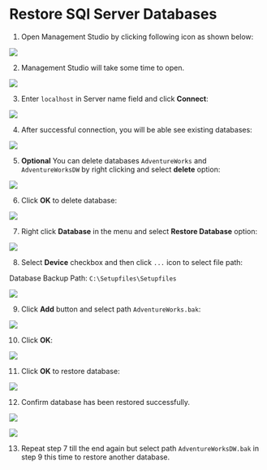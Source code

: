 # Restore SQl Server Databases

1. Open Management Studio by clicking following icon as shown below:

![](./images/r1.jpg)

2. Management Studio will take some time to open.

![](./images/r2.jpg)

3. Enter `localhost` in Server name field and click **Connect**:

![](./images/r3.jpg)

4. After successful connection, you will be able see existing databases:

![](./images/r4.jpg)

5. **Optional** You can delete databases `AdventureWorks` and `AdventureWorksDW` by right clicking and select **delete** option: 

![](./images/r5.jpg)

6. Click **OK** to delete database: 

![](./images/r6.jpg)

7. Right click **Database** in the menu and select **Restore Database** option: 

![](./images/r7.jpg)

8. Select **Device** checkbox and then click `...` icon to select file path:

Database Backup Path: `C:\Setupfiles\Setupfiles`

![](./images/r8.jpg)

9. Click **Add** button and select path `AdventureWorks.bak`:

![](./images/r9.jpg)

10. Click **OK**: 

![](./images/r10.jpg)

11. Click **OK** to restore database: 

![](./images/r11.jpg)

12. Confirm database has been restored successfully.

![](./images/r12.jpg)

![](./images/r13.jpg)

13. Repeat step 7 till the end again but select path `AdventureWorksDW.bak` in step 9 this time to restore another database.

